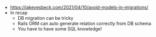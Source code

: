 * https://jakeyesbeck.com/2021/04/10/avoid-models-in-migrations/
* In recap
	- DB migration can be tricky
	- Rails ORM can auto generate relation correctly from DB schema
	- You have to have some SQL knowledge!
